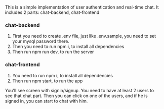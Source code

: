 This is a simple implementation of user authentication and real-time chat.
It includes 2 parts: chat-backend, chat-frontend

### chat-backend

1. First you need to create .env file, just like .env.sample, you need to set your mysql password there.
2. Then you need to run npm i, to install all dependencies
3. Then run npm run dev, to run the server

### chat-frontend

1. You need to run npm i, to install all dependencies
2. Then run npm start, to run the app

You'll see screen with signin/signup. You need to have at least 2 users to see that chat part. 
Then you can click on one of the users, and if he is signed in, you can start to chat with him.
